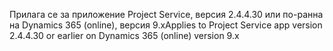 <span data-ttu-id="b1b08-101">Прилага се за приложение Project Service, версия 2.4.4.30 или по-ранна на Dynamics 365 (online), версия 9.x</span><span class="sxs-lookup"><span data-stu-id="b1b08-101">Applies to Project Service app version 2.4.4.30 or earlier on Dynamics 365 (online) version 9.x</span></span>

